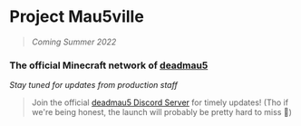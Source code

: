 # Project Mau5ville
> _Coming Summer 2022_

### The official Minecraft network of [deadmau5](https://en.wikipedia.org/wiki/Deadmau5)

*Stay tuned for updates from production staff*

> Join the official [deadmau5 Discord Server](https://discord.gg/mau5cord) for timely updates!
> (Tho if we're being honest, the launch will probably be pretty hard to miss 🤔)

